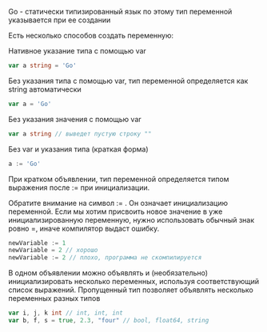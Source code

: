Go - статически типизированный язык по этому тип переменной указывается при ее создании

Есть несколько способов создать переменную:

Нативное указание типа с помощью var
```go
var a string = 'Go'
```

Без указания типа с помощью var, тип переменной определяется как string автоматически
```go
var a = 'Go'
```

Без указания значения с помощью var
```go
var a string // выведет пустую строку ""
```

Без var и указания типа (краткая форма)
```go
a := 'Go'
```
При кратком объявлении, тип переменной определяется типом выражения после := при инициализации.

Обратите внимание на символ := . Он означает инициализацию переменной. Если мы хотим присвоить новое значение в уже инициализированную переменную, нужно использовать обычный знак ровно =, иначе компилятор выдаст ошибку.
```go
newVariable := 1
newVariable = 2 // хорошо
newVariable := 2 // плохо, программа не скомпилируется
```

В одном объявлении можно объявлять и (необязательно) инициализировать несколько переменных, используя соответствующий список выражений. Пропущенный тип позволяет объявлять несколько переменных разных типов
```go
var i, j, k int // int, int, int
var b, f, s = true, 2.3, "four" // bool, float64, string
```